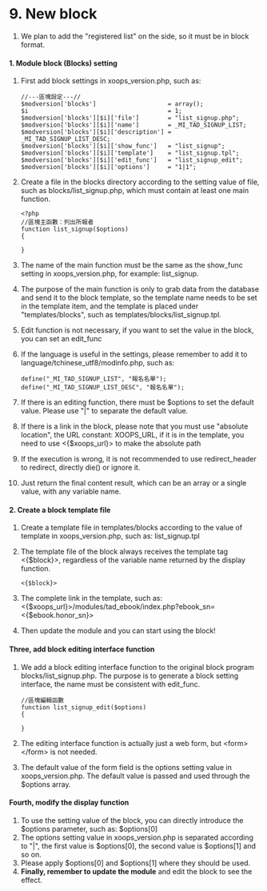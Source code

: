 # 9. New block

1. We plan to add the "registered list" on the side, so it must be in block format.

#### 1. Module block \(Blocks\) setting

1. First add block settings in xoops\_version.php, such as:

   ```text
   //---區塊設定---//
   $modversion['blocks']                    = array();
   $i                                       = 1;
   $modversion['blocks'][$i]['file']        = "list_signup.php";
   $modversion['blocks'][$i]['name']        = _MI_TAD_SIGNUP_LIST;
   $modversion['blocks'][$i]['description'] = _MI_TAD_SIGNUP_LIST_DESC;
   $modversion['blocks'][$i]['show_func']   = "list_signup";
   $modversion['blocks'][$i]['template']    = "list_signup.tpl";
   $modversion['blocks'][$i]['edit_func']   = "list_signup_edit";
   $modversion['blocks'][$i]['options']     = "1|1";
   ```

2. Create a file in the blocks directory according to the setting value of file, such as blocks/list\_signup.php, which must contain at least one main function.

   ```text
   <?php
   //區塊主函數：列出所報者
   function list_signup($options)
   {

   }
   ```

3. The name of the main function must be the same as the show\_func setting in xoops\_version.php, for example: list\_signup.
4. The purpose of the main function is only to grab data from the database and send it to the block template, so the template name needs to be set in the template item, and the template is placed under "templates/blocks", such as templates/blocks/list\_signup.tpl.
5. Edit function is not necessary, if you want to set the value in the block, you can set an edit\_func
6. If the language is useful in the settings, please remember to add it to language/tchinese\_utf8/modinfo.php, such as:

   ```text
   define("_MI_TAD_SIGNUP_LIST", "報名名單");
   define("_MI_TAD_SIGNUP_LIST_DESC", "報名名單");
   ```

7. If there is an editing function, there must be $options to set the default value. Please use "\|" to separate the default value.
8. If there is a link in the block, please note that you must use "absolute location", the URL constant: XOOPS\_URL, if it is in the template, you need to use &lt;{$xoops\_url}&gt; to make the absolute path
9. If the execution is wrong, it is not recommended to use redirect\_header to redirect, directly die\(\) or ignore it.
10. Just return the final content result, which can be an array or a single value, with any variable name.

#### 2. Create a block template file

1. Create a template file in templates/blocks according to the value of template in xoops\_version.php, such as: list\_signup.tpl
2. The template file of the block always receives the template tag &lt;{$block}&gt;, regardless of the variable name returned by the display function.

   ```text
   <{$block}>
   ```

3. The complete link in the template, such as: &lt;{$xoops\_url}&gt;/modules/tad\_ebook/index.php?ebook\_sn=&lt;{$ebook.honor\_sn}&gt;
4. Then update the module and you can start using the block!

#### Three, add block editing interface function

1. We add a block editing interface function to the original block program blocks/list\_signup.php. The purpose is to generate a block setting interface, the name must be consistent with edit\_func.

   ```text
   //區塊編輯函數
   function list_signup_edit($options)
   {

   }
   ```

2. The editing interface function is actually just a web form, but &lt;form&gt;&lt;/form&gt; is not needed.
3. The default value of the form field is the options setting value in xoops\_version.php. The default value is passed and used through the $options array.

#### Fourth, modify the display function

1. To use the setting value of the block, you can directly introduce the $options parameter, such as: $options\[0\]
2. The options setting value in xoops\_version.php is separated according to "\|", the first value is $options\[0\], the second value is $options\[1\] and so on.
3. Please apply $options\[0\] and $options\[1\] where they should be used.
4. **Finally, remember to update the module** and edit the block to see the effect.

